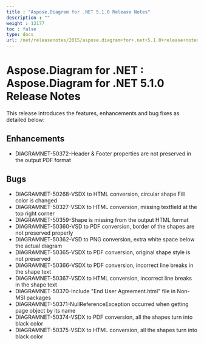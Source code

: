 ```yaml
---
title : "Aspose.Diagram for .NET 5.1.0 Release Notes" 
description : "" 
weight : 12177 
toc : false
type: docs
url: /net/releasenotes/2015/aspose.diagram+for+.net+5.1.0+release+notes/
---
```


# Aspose.Diagram for .NET : Aspose.Diagram for .NET 5.1.0 Release Notes


This release introduces the features, enhancements and bug fixes as detailed below:

## Enhancements

*   DIAGRAMNET-50372-Header & Footer properties are not preserved in the output PDF format

## Bugs

*   DIAGRAMNET-50268-VSDX to HTML conversion, circular shape Fill color is changed
*   DIAGRAMNET-50327-VSDX to HTML conversion, missing textfield at the top right corner
*   DIAGRAMNET-50359-Shape is missing from the output HTML format
*   DIAGRAMNET-50360-VSD to PDF conversion, border of the shapes are not preserved properly
*   DIAGRAMNET-50362-VSD to PNG conversion, extra white space below the actual diagram
*   DIAGRAMNET-50365-VSDX to PDF conversion, original shape style is not preserved
*   DIAGRAMNET-50366-VSDX to PDF conversion, incorrect line breaks in the shape text
*   DIAGRAMNET-50367-VSDX to HTML conversion, incorrect line breaks in the shape text
*   DIAGRAMNET-50370-Include "End User Agreement.html" file in Non-MSI packages
*   DIAGRAMNET-50371-NullReferenceException occurred when getting page object by its name
*   DIAGRAMNET-50374-VSDX to PDF conversion, all the shapes turn into black color
*   DIAGRAMNET-50375-VSDX to HTML conversion, all the shapes turn into black color

